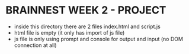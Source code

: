# BRAINNEST WEEK 2 - PROJECT

- inside this directory there are 2 files index.html and script.js
- html file is empty (it only has import of js file)
- js file is only using prompt and console for output and input (no DOM connection at all)
